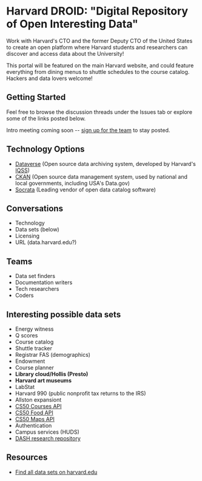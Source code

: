 # Harvard DROID: "Digital Repository of Open Interesting Data"

Work with Harvard's CTO and the former Deputy CTO of the United States to create an open platform where Harvard students and researchers can discover and access data about the University!

This portal will be featured on the main Harvard website, and could feature everything from dining menus to shuttle schedules to the course catalog.  Hackers and data lovers welcome! 

## Getting Started

Feel free to browse the discussion threads under the Issues tab or explore some of the links posted below.

Intro meeting coming soon -- [sign up for the team](https://docs.google.com/a/college.harvard.edu/forms/d/1Jiq3Dsnn-XQ5zMZJsMyRMejzd34OiaAEnqXFVxf3d5A/viewform) to stay posted.

## Technology Options
* [Dataverse](http://dataverse.org/) (Open source data archiving system, developed by Harvard's [IQSS](http://www.iq.harvard.edu))
* [CKAN](http://ckan.org/) (Open source data management system, used by national and local governments, including USA's Data.gov)
* [Socrata](http://www.socrata.com) (Leading vendor of open data catalog software)

## Conversations

* Technology
* Data sets (below)
* Licensing
* URL (data.harvard.edu?)

## Teams
* Data set finders
* Documentation writers
* Tech researchers
* Coders

## Interesting possible data sets

* Energy witness
* Q scores
* Course catalog
* Shuttle tracker
* Registrar FAS (demographics)
* Endowment
* Course planner
* **Library cloud/Hollis (Presto)**
* **Harvard art museums**
* LabStat
* Harvard 990 (public nonprofit tax returns to the IRS)
* Allston expansiont
* [CS50 Courses API](https://manual.cs50.net/api/courses/)
* [CS50 Food API](https://manual.cs50.net/api/food/)
* [CS50 Maps API](https://manual.cs50.net/api/maps/)
* Authentication
* Campus services (HUDS)
* [DASH research repository](http://dash.harvard.edu/)

## Resources
* [Find all data sets on harvard.edu](http://lmgtdfy.usopendata.org/harvard.edu/)
